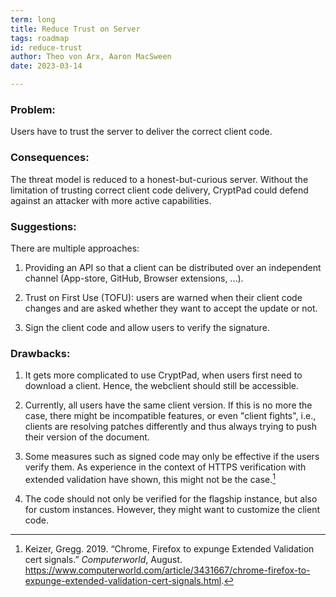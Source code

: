 ```yaml
---
term: long
title: Reduce Trust on Server
tags: roadmap
id: reduce-trust
author: Theo von Arx, Aaron MacSween
date: 2023-03-14

---
```


### Problem:

Users have to trust the server to deliver the correct client code.

### Consequences:

The threat model is reduced to a honest-but-curious server. Without the
limitation of trusting correct client code delivery, CryptPad could
defend against an attacker with more active capabilities.

### Suggestions:

There are multiple approaches:

1.  Providing an API so that a client can be distributed over an
    independent channel (App-store, GitHub, Browser extensions, ...).

2.  Trust on First Use (TOFU): users are warned when their client code
    changes and are asked whether they want to accept the update or not.

3.  Sign the client code and allow users to verify the signature.

### Drawbacks:

1.  It gets more complicated to use CryptPad, when users first need to
    download a client. Hence, the webclient should still be accessible.

2.  Currently, all users have the same client version. If this is no
    more the case, there might be incompatible features, or even "client
    fights", i.e., clients are resolving patches differently and thus
    always trying to push their version of the document.

3.  Some measures such as signed code may only be effective if the users
    verify them. As experience in the context of HTTPS verification with
    extended validation have shown, this might not be the
    case.[^1]

4.  The code should not only be verified for the flagship instance, but
    also for custom instances. However, they might want to customize the
    client code.

[^1]: Keizer, Gregg. 2019. “Chrome, Firefox to expunge Extended Validation cert signals.” *Computerworld*, August. https://www.computerworld.com/article/3431667/chrome-firefox-to-expunge-extended-validation-cert-signals.html.
